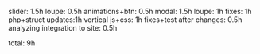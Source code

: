 slider: 1.5h
loupe: 0.5h
animations+btn: 0.5h
modal: 1.5h
loupe: 1h
fixes: 1h
php+struct updates:1h
vertical js+css: 1h
fixes+test after changes: 0.5h
analyzing integration to site: 0.5h

total: 9h
